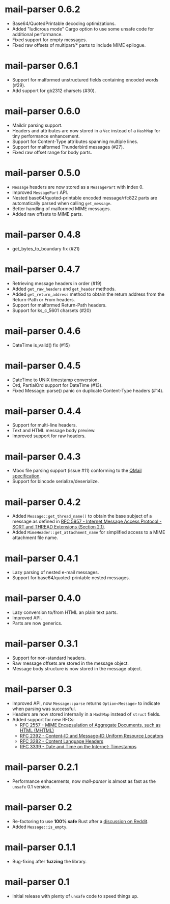 mail-parser 0.6.2
================================
- Base64/QuotedPrintable decoding optimizations.
- Added "ludicrous mode" Cargo option to use some unsafe code for additional performance.
- Fixed support for empty messages.
- Fixed raw offsets of multipart/* parts to include MIME epilogue.
  
mail-parser 0.6.1
================================
- Support for malformed unstructured fields containing encoded words (#29).
- Add support for gb2312 charsets (#30).

mail-parser 0.6.0
================================
- Maildir parsing support.
- Headers and attributes are now stored in a `Vec` instead of a `HashMap` for tiny performance enhancement.
- Support for Content-Type attributes spanning multiple lines.
- Support for malformed Thunderbird messages (#27). 
- Fixed raw offset range for body parts.

mail-parser 0.5.0
================================
- `Message` headers are now stored as a `MessagePart` with index 0.
- Improved `MessagePart` API.
- Nested base64/quoted-printable encoded message/rfc822 parts are automatically parsed when calling `get_message`.
- Better handling of malformed MIME messages.
- Added raw offsets to MIME parts.

mail-parser 0.4.8
================================
- get_bytes_to_boundary fix (#21)

mail-parser 0.4.7
================================
- Retrieving message headers in order (#19)
- Added `get_raw_headers` and `get_header` methods.
- Added `get_return_address` method to obtain the return address from the Return-Path or From headers.
- Support for malformed Return-Path headers.
- Support for ks_c_5601 charsets (#20)

mail-parser 0.4.6
================================
- DateTime is_valid() fix (#15)
  
mail-parser 0.4.5
================================
- DateTime to UNIX timestamp conversion.
- Ord, PartialOrd support for DateTime (#13).
- Fixed Message::parse() panic on duplicate Content-Type headers (#14).

mail-parser 0.4.4
================================
- Support for multi-line headers.
- Text and HTML message body preview.
- Improved support for raw headers.

mail-parser 0.4.3
================================
- Mbox file parsing support (issue #11) conforming to the [QMail specification](http://qmail.org/qmail-manual-html/man5/mbox.html).
- Support for bincode serialize/deserialize.

mail-parser 0.4.2
================================
- Added `Message::get_thread_name()` to obtain the base subject of a message as defined in [RFC 5957 - Internet Message Access Protocol - SORT and THREAD Extensions (Section 2.1)](https://datatracker.ietf.org/doc/html/rfc5256#section-2.1).
- Added `MimeHeader::get_attachment_name` for simplified access to a MIME attachment file name.

mail-parser 0.4.1
================================
- Lazy parsing of nested e-mail messages.
- Support for base64/quoted-printable nested messages.

mail-parser 0.4.0
================================
- Lazy conversion to/from HTML an plain text parts.
- Improved API.
- Parts are now generics.

mail-parser 0.3.1
================================
- Support for non-standard headers.
- Raw message offsets are stored in the message object.
- Message body structure is now stored in the message object.

mail-parser 0.3
================================
- Improved API, now `Message::parse` returns `Option<Message>` to indicate when parsing was successful.
- Headers are now stored internally in a `HashMap` instead of `struct` fields.
- Added support for new RFCs:
  - [RFC 2557 - MIME Encapsulation of Aggregate Documents, such as HTML (MHTML)](https://datatracker.ietf.org/doc/html/rfc2557)
  - [RFC 2392 - Content-ID and Message-ID Uniform Resource Locators](https://datatracker.ietf.org/doc/html/rfc2392)
  - [RFC 3282 - Content Language Headers](https://datatracker.ietf.org/doc/html/rfc3282)
  - [RFC 3339 - Date and Time on the Internet: Timestamps](https://datatracker.ietf.org/doc/html/rfc3339)

mail-parser 0.2.1
================================
- Performance enhacements, now *mail-parser* is almost as fast as the `unsafe` 0.1 version.

mail-parser 0.2
================================
- Re-factoring to use **100% safe** Rust after a [discussion on Reddit](https://www.reddit.com/r/rust/comments/qkc5rk/fast_and_robust_email_parsing_library_for_rust/).
- Added `Message::is_empty`.

mail-parser 0.1.1
================================
- Bug-fixing after **fuzzing** the library.

mail-parser 0.1
================================
- Initial release with plenty of `unsafe` code to speed things up.






